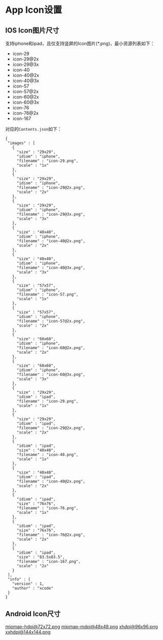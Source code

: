 # App Icon设置

## IOS Icon图片尺寸

支持iphone和ipad，且仅支持竖屏的Icon图片(*.png)，最小资源列表如下：

 - icon-29
 - icon-29@2x
 - icon-29@3x
 - icon-40
 - icon-40@2x
 - icon-40@3x
 - icon-57
 - icon-57@2x
 - icon-60@2x
 - icon-60@3x
 - icon-76
 - icon-76@2x
 - icon-167

对应的`Contents.json`如下：

 ```
 {
  "images" : [
    {
      "size" : "29x29",
      "idiom" : "iphone",
      "filename" : "icon-29.png",
      "scale" : "1x"
    },
    {
      "size" : "29x29",
      "idiom" : "iphone",
      "filename" : "icon-29@2x.png",
      "scale" : "2x"
    },
    {
      "size" : "29x29",
      "idiom" : "iphone",
      "filename" : "icon-29@3x.png",
      "scale" : "3x"
    },
    {
      "size" : "40x40",
      "idiom" : "iphone",
      "filename" : "icon-40@2x.png",
      "scale" : "2x"
    },
    {
      "size" : "40x40",
      "idiom" : "iphone",
      "filename" : "icon-40@3x.png",
      "scale" : "3x"
    },
    {
      "size" : "57x57",
      "idiom" : "iphone",
      "filename" : "icon-57.png",
      "scale" : "1x"
    },
    {
      "size" : "57x57",
      "idiom" : "iphone",
      "filename" : "icon-57@2x.png",
      "scale" : "2x"
    },
    {
      "size" : "60x60",
      "idiom" : "iphone",
      "filename" : "icon-60@2x.png",
      "scale" : "2x"
    },
    {
      "size" : "60x60",
      "idiom" : "iphone",
      "filename" : "icon-60@3x.png",
      "scale" : "3x"
    },
    {
      "size" : "29x29",
      "idiom" : "ipad",
      "filename" : "icon-29.png",
      "scale" : "1x"
    },
    {
      "size" : "29x29",
      "idiom" : "ipad",
      "filename" : "icon-29@2x.png",
      "scale" : "2x"
    },
    {
      "idiom" : "ipad",
      "size" : "40x40",
      "filename" : "icon-40.png",
      "scale" : "1x"
    },
    {
      "size" : "40x40",
      "idiom" : "ipad",
      "filename" : "icon-40@2x.png",
      "scale" : "2x"
    },
    {
      "idiom" : "ipad",
      "size" : "76x76",
      "filename" : "icon-76.png",
      "scale" : "1x"
    },
    {
      "idiom" : "ipad",
      "size" : "76x76",
      "filename" : "icon-76@2x.png",
      "scale" : "2x"
    },
    {
      "idiom" : "ipad",
      "size" : "83.5x83.5",
      "filename" : "icon-167.png",
      "scale" : "2x"
    }
  ],
  "info" : {
    "version" : 1,
    "author" : "xcode"
  }
}
```

## Android Icon尺寸
mipmap-hdpi@72x72.png
mipmap-mdpi@48x48.png
xhdpi@96x96.png
xxhdpi@144x144.png

